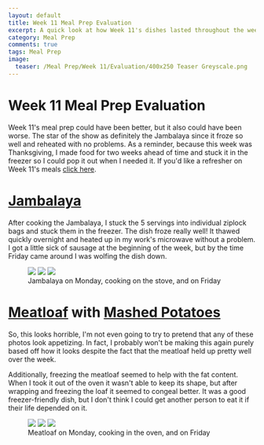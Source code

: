 ```yaml
---
layout: default
title: Week 11 Meal Prep Evaluation
excerpt: A quick look at how Week 11's dishes lasted throughout the week
category: Meal Prep
comments: true
tags: Meal Prep
image:
  teaser: /Meal Prep/Week 11/Evaluation/400x250 Teaser Greyscale.png
---
```

# Week 11 Meal Prep Evaluation

Week 11's meal prep could have been better, but it also could have been worse. The star of the show as definitely the Jambalaya since it froze so well and reheated with no problems. As a reminder, because this week was Thanksgiving, I made food for two weeks ahead of time and stuck it in the freezer so I could pop it out when I needed it. If you'd like a refresher on Week 11's meals [click here](http://underwriteyourlife.com/meal%20prep/Week-11-Meal-Prep/).

# [Jambalaya](http://underwriteyourlife.com/recipe/Jambalaya/)

After cooking the Jambalaya, I stuck the 5 servings into individual ziplock bags and stuck them in the freezer. The dish froze really well! It thawed quickly overnight and heated up in my work's microwave without a problem. I got a little sick of sausage at the beginning of the week, but by the time Friday came around I was wolfing the dish down. 

<figure class="third">
  <img src="{{ site.url }}/images/Meal Prep/Week 11/Evaluation/Thursday.jpg">
  <img src="{{ site.url }}/images/Meal Prep/Week 11/Evaluation/">
  <img src="{{ site.url }}/images/Meal Prep/Week 11/Evaluation/Monday.jpg">
	<figcaption> Jambalaya on Monday, cooking on the stove, and on Friday </figcaption>
</figure>

# [Meatloaf](http://underwriteyourlife.com/recipe/Cheesy-Meatloaf/) with [Mashed Potatoes](http://underwriteyourlife.com/recipe%20failure/Red-Onion-Mashed-Potatoes/)

So, this looks horrible, I'm not even going to try to pretend that any of these photos look appetizing. In fact, I probably won't be making this again purely based off how it looks despite the fact that the meatloaf held up pretty well over the week. 

Additionally, freezing the meatloaf seemed to help with the fat content. When I took it out of the oven it wasn't able to keep its shape, but after wrapping and freezing the loaf it seemed to congeal better. It was a good freezer-friendly dish, but I don't think I could get another person to eat it if their life depended on it. 

<figure class="third">
  <img src="{{ site.url }}/images/Meal Prep/Week 11/Evaluation/">
  <img src="{{ site.url }}/images/Meal Prep/Week 11/Evaluation/">
  <img src="{{ site.url }}/images/Meal Prep/Week 11/Evaluation/Tuesday.jpg">
	<figcaption> Meatloaf on Monday, cooking in the oven, and on Friday </figcaption>
</figure>
